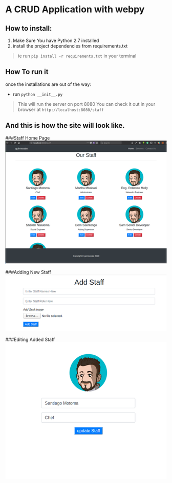 # A CRUD Application with webpy

## How to install:
1. Make Sure You have Python 2.7 installed
2. install the project dependencies from requirements.txt 
> ie run `pip install -r requirements.txt` in your terminal

## How To run it
once the installations are out of the way:
- run `python __init__.py`
> This will run the server on port 8080
> You can check it out in your browser at `http://localhost:8080/staff`

## And this is how the site will look like.
###Staff Home Page
![Staff Home Page](https://raw.githubusercontent.com/probuse/user_profile/master/sample_images/staff_home.png)

###Adding New Staff
![Adding New Staff](https://raw.githubusercontent.com/probuse/user_profile/master/sample_images/add_staff.png)

###Editing Added Staff
![Editing Added Staff](https://raw.githubusercontent.com/probuse/user_profile/master/sample_images/editing.png)
